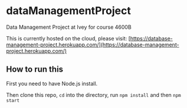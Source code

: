 # dataManagementProject
Data Management Project at Ivey for course 4600B

This is currently hosted on the cloud, please visit:
[https://database-management-project.herokuapp.com/](https://database-management-project.herokuapp.com/)

## How to run this
First you need to have Node.js install. 

Then clone this repo, `cd` into the directory, run `npm install` and then `npm start`

